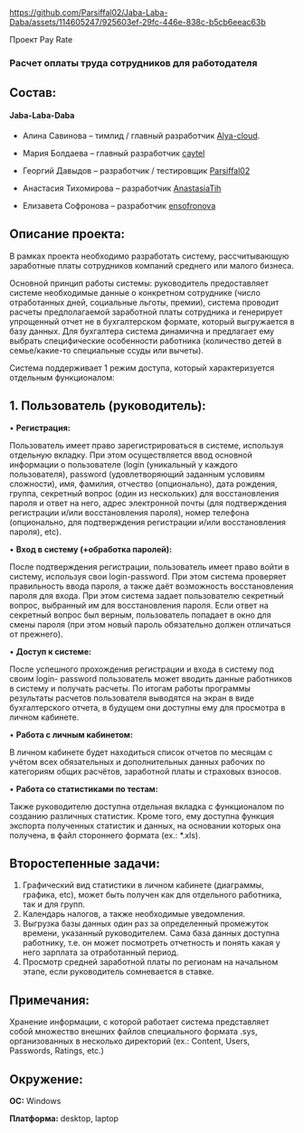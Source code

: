 ## 

https://github.com/Parsiffal02/Jaba-Laba-Daba/assets/114605247/925603ef-29fc-446e-838c-b5cb6eeac63b

Проект Pay Rate 
### Расчет оплаты труда сотрудников для работодателя

## **Состав:**

#### Jaba-Laba-Daba

* Алина Савинова – тимлид / главный разработчик [Alya-cloud](https://github.com/Alya-cloud).

* Мария Болдаева – главный разработчик [caytel](https://github.com/caytel)

* Георгий Давыдов – разработчик / тестировщик [Parsiffal02](https://github.com/Parsiffal02)

* Анастасия Тихомирова – разработчик [AnastasiaTih](https://github.com/AnastasiaTih)

* Елизавета Софронова – разработчик [ensofronova](https://github.com/ensofronova)

## **Описание проекта:**

В рамках проекта необходимо разработать систему, рассчитывающую заработные платы сотрудников компаний среднего или малого бизнеса.

Основной принцип работы системы: руководитель предоставляет системе необходимые данные о конкретном сотруднике (число отработанных дней, социальные льготы, премии), система проводит расчеты предполагаемой заработной платы сотрудника и генерирует упрощенный отчет не в бухгалтерском формате, который выгружается в базу данных. Для бухгалтера система динамична и предлагает ему выбрать специфические особенности работника (количество детей в семье/какие-то специальные ссуды или вычеты). 

Система поддерживает 1 режим доступа, который характеризуется отдельным  функционалом:

## 1.	Пользователь (руководитель):

  •	**Регистрация:**

  Пользователь имеет право зарегистрироваться в системе, используя отдельную вкладку. При этом осуществляется ввод основной информации о пользователе (login (уникальный у каждого пользователя), password (удовлетворяющий заданным условиям сложности), имя, фамилия, отчество (опционально), дата рождения, группа, секретный вопрос (один из нескольких) для восстановления пароля и ответ на него, адрес электронной почты (для подтверждения регистрации и/или восстановления пароля), номер телефона (опционально, для подтверждения регистрации и/или восстановления пароля), etc).

  •	**Вход в систему (+обработка паролей):**

  После подтверждения регистрации, пользователь имеет право войти в систему, используя свои login-password. При этом система проверяет правильность ввода пароля, а также даёт возможность восстановления пароля для входа. При этом система задает пользователю секретный вопрос, выбранный им для восстановления пароля. Если ответ на секретный вопрос был верным, пользователь попадает в окно для смены пароля (при этом новый пароль обязательно должен отличаться от прежнего). 

  •	**Доступ к системе:**

  После успешного прохождения регистрации и входа в систему под своим login- password пользователь может вводить данные работников в систему и получать расчеты. По итогам работы программы результаты расчетов пользователя выводятся на экран в виде бухгалтерского отчета, в будущем они доступны ему для просмотра в личном кабинете.

  •	**Работа с личным кабинетом:**

  В личном кабинете будет находиться список отчетов по месяцам с учётом всех обязательных и дополнительных данных рабочих по категориям общих расчётов, заработной платы и страховых взносов.

  •	**Работа со статистиками по тестам:**

  Также руководителю доступна отдельная вкладка с функционалом по созданию различных статистик. Кроме того, ему доступна функция экспорта полученных статистик и данных, на основании которых она получена, в файл стороннего формата (ex.: *.xls).

## **Второстепенные задачи:**

1.	Графический вид статистики в личном кабинете (диаграммы, графика, etc), может быть получен как для отдельного работника, так и для групп.
2.	Календарь налогов, а также необходимые уведомления.
3.	Выгрузка базы данных один раз за определенный промежуток времени, указанный руководителем. Сама база данных доступна работнику, т.е. он может посмотреть отчетность и понять какая у него зарплата за отработанный период.
4.	Просмотр средней заработной платы по регионам на начальном этапе, если руководитель сомневается в ставке.

## **Примечания:**

Хранение информации, с которой работает система представляет собой множество внешних файлов специального формата .sys, организованных в несколько директорий (ex.: Content, Users, Passwords, Ratings, etc.)

## **Окружение:**

**ОС:** Windows

**Платформа:** desktop, laptop
